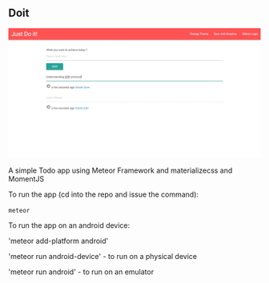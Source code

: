 ## Doit


![alt showcase](public/showcase.jpg)


A simple Todo app using Meteor Framework and materializecss and MomentJS


To run the app (cd into the repo and issue the command):


`meteor`


To run the app on an android device:


'meteor add-platform android'


'meteor run android-device' - to run on a physical device


'meteor run android' - to run on an emulator

